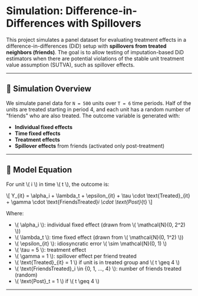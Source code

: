 # Simulation: Difference-in-Differences with Spillovers

This project simulates a panel dataset for evaluating treatment effects in a difference-in-differences (DiD) setup with **spillovers from treated neighbors (friends)**. The goal is to allow testing of imputation-based DiD estimators when there are potential violations of the stable unit treatment value assumption (SUTVA), such as spillover effects.

---

## 🔢 Simulation Overview

We simulate panel data for `N = 500` units over `T = 6` time periods. Half of the units are treated starting in period 4, and each unit has a random number of "friends" who are also treated. The outcome variable is generated with:

- **Individual fixed effects**  
- **Time fixed effects**  
- **Treatment effects**  
- **Spillover effects** from friends (activated only post-treatment)

---

## 📐 Model Equation

For unit \\( i \\) in time \\( t \\), the outcome is:

\\[
Y_{it} = \alpha_i + \lambda_t + \epsilon_{it} + \tau \cdot \text{Treated}_{it} + \gamma \cdot \text{FriendsTreated}_i \cdot \text{Post}_{t}
\\]

Where:

- \\( \alpha_i \\): individual fixed effect (drawn from \\( \mathcal{N}(0, 2^2) \\))  
- \\( \lambda_t \\): time fixed effect (drawn from \\( \mathcal{N}(0, 1^2) \\))  
- \\( \epsilon_{it} \\): idiosyncratic error \\( \sim \mathcal{N}(0, 1) \\)  
- \\( \tau = 5 \\): treatment effect  
- \\( \gamma = 1 \\): spillover effect per friend treated  
- \\( \text{Treated}_{it} = 1 \\) if unit is in treated group and \\( t \geq 4 \\)  
- \\( \text{FriendsTreated}_i \\in \{0, 1, ..., 4\} \\): number of friends treated (random)  
- \\( \text{Post}_t = 1 \\) if \\( t \geq 4 \\)

---
